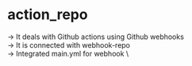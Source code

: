 # action_repo
-> It deals with Github actions using Github webhooks \
-> It is connected with webhook-repo \
-> Integrated main.yml for webhook  \

